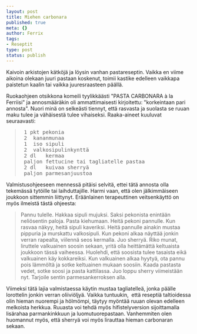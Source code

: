 ```yaml
--- 
layout: post
title: Miehen carbonara
published: true
meta: {}
author: Ferrix
tags: 
- Reseptit
type: post
status: publish
---
```

Kaivoin arkistojen kätköjä ja löysin vanhan pastareseptin. Vaikka en viime aikoina olekaan juuri pastaan koskenut, toimii kastike edelleen vaikkapa paistetun kaalin tai vaikka juuresraasteen päällä.

Ruokaohjeen otsikkona komeili tyylikkäästi "PASTA CARBONARA à la  Ferriisi" ja annosmääräkin oli ammattimaisesti kirjoitettu: "korkeintaan  pari annosta". Nuori minä on selkeästi tiennyt, että rasvasta ja suolasta se ruuan maku tulee ja vähäisestä tulee vihaiseksi. Raaka-aineet kuuluvat seuraavasti:

<blockquote>
<pre> 1 pkt	pekonia
 2	kananmunaa
 1 	iso sipuli
 2	valkosipulinkynttä
 2 dl	kermaa
 paljon	fettucine tai tagliatelle pastaa
 2 dl	kuivaa sherryä
 paljon	parmesanjuustoa
</pre>
</blockquote>
Valmistusohjeeseen mennessä pitäisi selvitä, ettei tätä annosta olla tekemässä tytöille tai laihduttajille. Harmi vaan, että olen jälkimmäiseen joukkoon sittemmin liittynyt. Eräänlainen terapeuttinen veitsenkäyttö on myös ilmeistä tästä ohjeesta:
<blockquote>Pannu tulelle. Hakkaa sipuli mujuksi. Saksi pekonista enintään neliösentin paloja. Pasta kiehumaan. Heitä pekoni pannulle. Kun rasvaa näkyy, heitä sipuli kaveriksi. Heitä pannulle ainakin mustaa pippuria ja murskattu valkosipuli. Kun pekoni alkaa näyttää jonkin verran rapealta, viilennä seos kermalla. Juo sherryä. Riko munat, liruttele valkuainen soosin sekaan, yritä olla heittämättä keltuaista joukkoon tässä vaiheessa. Huolehdi, että soosista tulee tasaista eikä valkuainen käy kokkareiksi. Kun valkuainen alkaa hyytyä, ota pannu pois lämmöltä ja sotke keltuainen mukaan soosiin. Kaada pastasta vedet, sotke soosi ja pasta kattilassa. Juo loppu sherry viimeistään nyt. Tarjoile sentin parmesankerroksen alla.</blockquote>
Viimeksi tätä lajia valmistaessa käytin mustaa tagliatelleä, jonka päälle lorottelin jonkin verran oliiviöljyä. Vaikka tuntuukin,  että reseptiä taltioidessa olin hieman nuorempi ja hölmömpi, täytyy myöntää ruuan olevan edelleen melkoista herkkua. Ruuasta voi tehdä myös hifistelyversion sijoittamalla lisärahaa parmankinkkuun ja luomutuorepastaan. Vanhemmiten olen huomannut myös, että sherryä voi myös lirauttaa hieman carbonaran sekaan.
